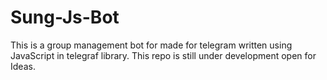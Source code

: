# Sung-Js-Bot
This is a group management bot for made for telegram written using JavaScript in telegraf library. This repo is still under development open for Ideas.
